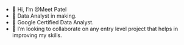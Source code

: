 - 👋 Hi, I’m @Meet Patel
- 👀 Data Analyst in making.
- 🌱 Google Certified Data Analyst.
- 💞️ I’m looking to collaborate on any entry level project that helps in improving my skills. 


<!---
MeetPatel0090/MeetPatel0090 is a ✨ special ✨ repository because its `README.md` (this file) appears on your GitHub profile.
You can click the Preview link to take a look at your changes.
--->

